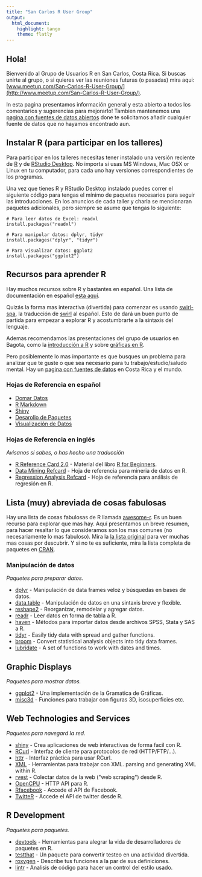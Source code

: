 ```yaml
---
title: "San Carlos R User Group"
output: 
  html_document: 
    highlight: tango
    theme: flatly
---
```


## Hola!

Bienvenido al Grupo de Usuarios R en San Carlos, Costa Rica. Si buscas unirte
al grupo, o si quieres ver las reuniones futuras (o pasadas) mira aqui:
[www.meetup.com/San-Carlos-R-User-Group/](http://www.meetup.com/San-Carlos-R-User-Group/). 

In esta pagina presentamos información general y esta abierto a todos los 
comentarios y sugerencias para mejorarlo! Tambien mantenemos una [pagina con
fuentes de datos abiertos](fuentes-de-datos.html) done te solicitamos añadir
cualquier fuente de datos que no hayamos encontrado aun.

## Instalar R (para participar en los talleres)
Para participar en los talleres necesitas tener instalado una versión reciente
de [R](https://cran.rstudio.com/) y de [RStudio
Desktop](https://www.rstudio.com/products/rstudio/download/).  No importa si
usas MS Windows, Mac OSX or Linux en tu computador, para cada uno hay versiones
correspondientes de los programas.

Una vez que tienes R y RStudio Desktop instalado puedes correr el siguiente
código para tengas el mínimo de paquetes necesarios para seguir las
introducciones. En los anuncios de cada taller y charla se mencionaran paquetes
adicionales, pero siempre se asume que tengas lo siguiente:

```{r}
# Para leer datos de Excel: readxl
install.packages("readxl")

# Para manipular datos: dplyr, tidyr
install.packages("dplyr", "tidyr")

# Para visualizar datos: ggplot2 
install.packages("ggplot2")
```

## Recursos para aprender R
Hay muchos recursos sobre R y bastantes en español. Una lista de documentación
en español [esta aquí](http://r-es.org/Documentaci%C3%B3n?structure=Comunidad).

Quizás la forma mas interactiva (divertida) para comenzar es usando
[swirl-spa](https://github.com/alcideschaux/swirl-spa), la traducción de
[swirl](https://github.com/swirldev/swirl) al español. Esto de dará un buen
punto de partida para empezar a explorar R y acostumbrarte a la sintaxis del
lenguaje.

Ademas recomendamos las presentaciones del grupo de usuarios en Bagota, como la
[introducción a R](http://bogota-r.github.io/intro/) y sobre [gráficas en
R](http://bogota-r.github.io/graficas/).

Pero posiblemente lo mas importante es que busques un problema para analizar
que te guste o que sea necesario para tu trabajo/estudio/saludo mental. Hay un
[pagina con fuentes de datos](fuentes-de-datos.html) en Costa Rica y el mundo.

### Hojas de Referencia en español
* [Domar Datos](http://www.rstudio.com/wp-content/uploads/2015/03/data-wrangling-spanish.pdf)
* [R Markdown](http://www.rstudio.com/wp-content/uploads/2015/03/rmarkdown-spanish.pdf)
* [Shiny](http://www.rstudio.com/wp-content/uploads/2015/03/shiny-spanish.pdf)
* [Desarollo de Paquetes](http://www.rstudio.com/wp-content/uploads/2015/03/devtools-spanish.pdf)
* [Visualización de Datos](http://www.rstudio.com/wp-content/uploads/2015/04/ggplot2-spanish.pdf)

### Hojas de Referencia en inglés
*Avisanos si sabes, o has hecho una traducción*

* [R Reference Card 2.0](http://cran.r-project.org/doc/contrib/Baggott-refcard-v2.pdf) - Material
del libro [R for Beginners](https://cran.r-project.org/doc/contrib/Paradis-rdebuts_en.pdf).
* [Data Mining Refcard](http://www.rdatamining.com/docs/R-refcard-data-mining.pdf) - Hoja de referencia para mineria de datos en R.
* [Regression Analysis Refcard](http://cran.r-project.org/doc/contrib/Ricci-refcard-regression.pdf) - Hoja de referencia para análisis de regresión en R.

## Lista (muy) abreviada de cosas fabulosas
Hay una lista de cosas fabulosas de R llamada
[awesome-r](https://github.com/qinwf/awesome-R). Es un buen recurso para
explorar que mas hay. Aquí presentamos un breve resumen, para hacer resaltar lo
que consideramos son los mas comunes (no necesariamente lo mas fabuloso).  Mira
la [la lista original](https://github.com/qinwf/awesome-R) para ver muchas mas
cosas por descubrir. Y si no te es suficiente, mira la lista completa de
paquetes en
[CRAN](https://cran.r-project.org/web/packages/available_packages_by_name.html).

### Manipulación de datos
*Paquetes para preparar datos.*

* [dplyr](https://github.com/hadley/dplyr) - Manipulación de data frames veloz
  y búsquedas en bases de datos. 
* [data.table](https://github.com/Rdatatable/data.table) - Manipulación de
  datos en una sintaxis breve y flexible.
* [reshape2](https://github.com/hadley/reshape) - Reorganizar, remodelar y
  agregar datos.
* [readr](https://github.com/hadley/readr) - Leer datos en forma de tabla a R.
* [haven](https://github.com/hadley/haven) - Métodos para importar datos desde
  archivos SPSS, Stata y SAS a R.
* [tidyr](https://github.com/hadley/tidyr) - Easily tidy data with spread and
  gather functions.
* [broom](https://github.com/dgrtwo/broom) - Convert statistical analysis
  objects into tidy data frames.
* [lubridate](http://cran.r-project.org/web/packages/lubridate/index.html) - A
  set of functions to work with dates and times.

## Graphic Displays
*Paquetes para mostrar datos.*

* [ggplot2](https://github.com/hadley/ggplot2) - Una implementación de la
  Gramatica de Gráficas.
* [misc3d](https://cran.r-project.org/web/packages/misc3d/index.html) -
  Funciones para trabajar con figuras 3D, isosuperficies etc.

## Web Technologies and Services
*Paquetes para navegard la red.*

* [shiny](https://github.com/rstudio/shiny) - Crea aplicaciones de web
  interactivas de forma facil con R.
* [RCurl](http://cran.r-project.org/web/packages/RCurl/index.html) - Interfaz
  de cliente para protocolos de red (HTTP/FTP/...).
* [httr](https://github.com/hadley/httr) - Interfaz práctica para usar RCurl.
* [XML](http://cran.r-project.org/web/packages/XML/index.html) - Herramientas
  para trabajar con XML.
  parsing and generating XML within R.
* [rvest](https://github.com/hadley/rvest) - Colectar datos de la web ("web
  scraping") desde R. 
* [OpenCPU](https://www.opencpu.org/) - HTTP API para R. 
* [Rfacebook](https://github.com/pablobarbera/Rfacebook) - Accede el API de
  Facebook.
* [TwitteR](https://cran.r-project.org/web/packages/twitteR/twitteR.pdf) -
  Accede el API de twitter desde R.


## R Development
*Paquetes para paquetes.*

* [devtools](https://github.com/hadley/devtools) - Herramientas para alegrar la
  vida de desarrolladores de paquetes en R. 
* [testthat](https://github.com/hadley/testthat) - Un paquete para convertir
  testeo en una actividad divertida.
* [roxygen](https://github.com/klutometis/roxygen) - Describe tus funciones a
  la par de sus definiciones.
* [lintr](https://github.com/jimhester/lintr) - Analisis de código para hacer
  un control del estilo usado.

